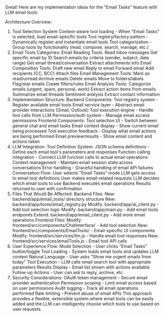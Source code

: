 Great! Here are my implementation ideas for the "Email Tasks" feature with LLM email tools:

Architecture Overview:
1. Tool Selection System
Context-aware tool loading - When "Email Tasks" is selected, load email-specific tools
Tool registry/factory pattern - Dynamically register and instantiate email tools
Tool categorization - Group tools by functionality (read, compose, search, manage, etc.)
2. Email Tools Categories:
Email Reading Tools:
Read inbox messages
Get specific email by ID
Search emails by criteria (sender, subject, date range)
Get email thread/conversation
Extract attachments info
Email Composition Tools:
Draft new email
Reply to email
Forward email
Add recipients (CC, BCC)
Attach files
Email Management Tools:
Mark as read/unread
Archive emails
Delete emails
Move to folders/labels
Flag/star emails
Create filters/rules
Email Analysis Tools:
Categorize emails (urgent, spam, personal, work)
Extract action items from emails
Summarize email threads
Sentiment analysis
Extract contact information
3. Implementation Structure:
Backend Components:
Tool registry system - Register available email tools
Email service layer - Abstract email provider interactions (Gmail, Outlook)
Tool execution engine - Handle tool calls from LLM
Permission/auth system - Manage email access permissions
Frontend Components:
Tool selection UI - Switch between general chat and email tasks
Email context display - Show current email being processed
Tool execution feedback - Display what email actions are being performed
Email preview/results - Show email content and actions taken
4. LLM Integration:
Tool Definition System:
JSON schema definitions - Define each email tool's parameters and responses
Function calling integration - Connect LLM function calls to actual email operations
Context management - Maintain email session state across conversations
Error handling - Graceful handling of email API failures
Conversation Flow:
User selects "Email Tasks" mode
LLM gets access to email tool definitions
User makes email-related requests
LLM decides which email tools to use
Backend executes email operations
Results returned to user with confirmation
5. Files That Would Be Affected:
Backend Files:
New: backend/app/email_tools/ directory structure
New: backend/app/tools/email_registry.py
Modify: backend/app/ai_client.py - Add tool selection logic
Modify: backend/app/main.py - Add email tools endpoints
Extend: backend/app/email_client.py - Add more email operations
Frontend Files:
Modify: frontend/src/components/ChatInterface/ - Add tool selection
New: frontend/src/components/EmailTools/ - Email-specific UI components
Modify: frontend/src/services/llm.js - Handle email tool responses
New: frontend/src/services/emailTools.js - Email tool API calls
6. User Experience Flow:
Mode Selection - User clicks "Email Tasks" button/toggle
Tool Loading - System loads email tools and updates LLM context
Natural Language - User asks "Show me urgent emails from today"
Tool Execution - LLM calls email search tool with appropriate parameters
Results Display - Email list shown with actions available
Follow-up Actions - User can ask to reply, archive, etc.
7. Security Considerations:
OAuth token management - Secure email provider authentication
Permission scoping - Limit email access based on user permissions
Audit logging - Track all email operations performed
Rate limiting - Prevent abuse of email APIs
This approach provides a flexible, extensible system where email tools can be easily added and the LLM can intelligently choose which tools to use based on user requests.